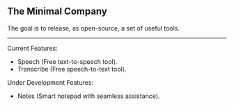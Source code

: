 ## The Minimal Company

The goal is to release, as open-source, a set of useful tools.

---

Current Features:
- Speech (Free text-to-speech tool).
- Transcribe (Free speech-to-text tool).

Under Development Features:
- Notes (Smart notepad with seamless assistance).
